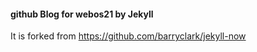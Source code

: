 
#### github Blog for webos21 by Jekyll

It is forked from https://github.com/barryclark/jekyll-now

